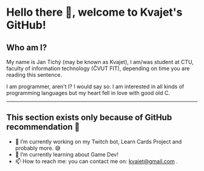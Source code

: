 # Hello there 👋, welcome to Kvajet's GitHub!

## Who am I?

My name is Jan Tichý (may be known as Kvajet), I am/was student at CTU, faculty of information technology (ČVUT FIT), depending on time you are reading this sentence.

I am programmer, aren't I? I would say so. I am interested in all kinds of programming languages but my heart fell in love with good old C.

---

## This section exists only because of GitHub recommendation 🤷

- 🔭 I’m currently working on my Twitch bot, Learn Cards Project and probably more. 😅
- 🌱 I’m currently learning about Game Dev!
- 📫 How to reach me: you can contact me on: kvajet@gmail.com . 

